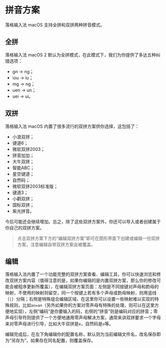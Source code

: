 # 拼音方案

落格输入法 macOS 支持全拼和双拼两种拼音模式。

## 全拼

落格输入法 macOS 2 默认为全拼模式，在此模式下，我们为你提供了多达五种纠错选项：

* gn → ng；
* iou → iu；
* mg → ng；
* uen → un；
* uei → ui。

## 双拼

落格输入法 macOS 内置了很多流行的双拼方案供你选择，这包括了：

* 小浪双拼；
* 键道6；
* 微软双拼2003；
* 拼音加加；
* 大牛双拼；
* 智能ABC；
* 星空键道；
* 自然码；
* 微软双拼2003标准版；
* 键道3；
* 小鹳双拼；
* 国标双拼；
* 紫光拼音。

今后可能还会继续增加。总之，除了这些双拼方案外，你还可以导入或者创建属于你自己的双拼方案。

> 点击双拼方案下方的“编辑双拼方案”即可在图形界面下创建或编辑一份双拼方案，注意编辑自带双拼方案会被覆盖。

## 编辑

落格输入法内置了一个功能完整的双拼方案查看、编辑工具，你可以快速浏览和修改双拼方案内容（值得注意的是，如果你编辑的是内置双拼方案，那么你的修改可能会被程序更新所覆盖），在编辑双拼方案页面：左侧是不同按键对声母和韵母的映射，不使用的映射则留空，同一个按键上若有多个声母或韵母映射，则用竖线（`|`）分隔；右侧是特殊组合编辑区域，在这里你可以设置一些映射难以实现的特殊规则，比如`an=an`（另外如果你的方案对零声母有特殊的处理，则可以在这里方便地实现），左侧“编码”是你要输入的码，右侧的“拼音”则是编码对应的拼音；零声母引导符则提供了一个方便地通用零声母解决方案，通常来讲双拼要求一个字母来对零声母进行引导，比如大牛双拼是`e`，自然码是`o`等。

编辑完成后，在左下角编辑你的配置名称，默认则为当前编辑文件名，改名保存即为“另存为”，如果存在同名配置，则覆盖保存。

